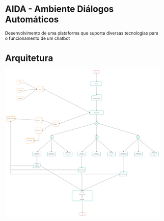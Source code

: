 # 	AIDA - Ambiente Diálogos Automáticos

Desenvolvimento de uma plataforma que suporta diversas tecnologias para o funcionamento de um chatbot

# Arquitetura

![Arquitetura](imgs/estrutura.png)
